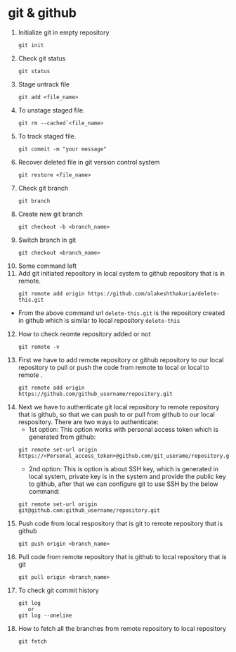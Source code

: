 # git & github

1. Initialize git in empty repository
   ````
   git init
   ````
2. Check git status
   ````
   git status
   ````
3. Stage untrack file
   ````
   git add <file_name>
   ````
4. To unstage staged file.
   ```
   git rm --cached`<file_name>
   ````
5. To track staged file.
   ````
   git commit -m "your message"
   ````
6. Recover deleted file in git version control system
   ````
   git restore <file_name>
   ````
7. Check git branch
   ````
   git branch
   ````
8. Create new git branch
   ````
   git checkout -b <branch_name>
   ````
9. Switch branch in git
   ````
   git checkout <branch_name>
   ````
10. Some command left
11. Add git initiated repository in local system to github repository that is in remote.
    ````
    git remote add origin https://github.com/alakeshthakuria/delete-this.git
    ````
 +  From the above command url `delete-this.git` is the repository created in github which is similar to local repository `delete-this`
12. How to check reomte repository added or not
    ````
    git remote -v
    ````
13. First we have to add remote repository or github repository to our local repository to pull or push  the code from remote to local or local to remote .
    ````
    git remote add origin https://github.com/github_username/repository.git
    ````
13. Next we have to authenticate git local repository to remote repository that is github, so that we can push to or pull from github to our local respository. 
    There are two ways to authenticate:
    + 1st option: This option works with personal access token which is generated from github:
    ````
    git remote set-url origin https://<Personal_access_token>@github.com/git_userame/repository.git
    ````
    + 2nd option: This is option is about SSH key, which is generated in local system, private key is in the system and provide the public key to github, after 
    that we can configure git to use SSH by the below command:
    ````
    git remote set-url origin git@github.com:github_username/repository.git
    ````
14. Push code from local respository that is git to remote repository that is github
    ````
    git push origin <branch_name>
    ````
15. Pull code from remote repository that is github to local repository that is git
    ````
    git pull origin <branch_name>
    ````
16. To check git commit history
    ````
    git log
       or 
    git log --oneline
    ````
17. How to fetch all the branches from remote repository to local repository
    ````
    git fetch
    ````
